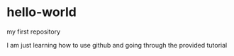 # hello-world
my first repository 

I am just learning how to use github and going through the provided tutorial

